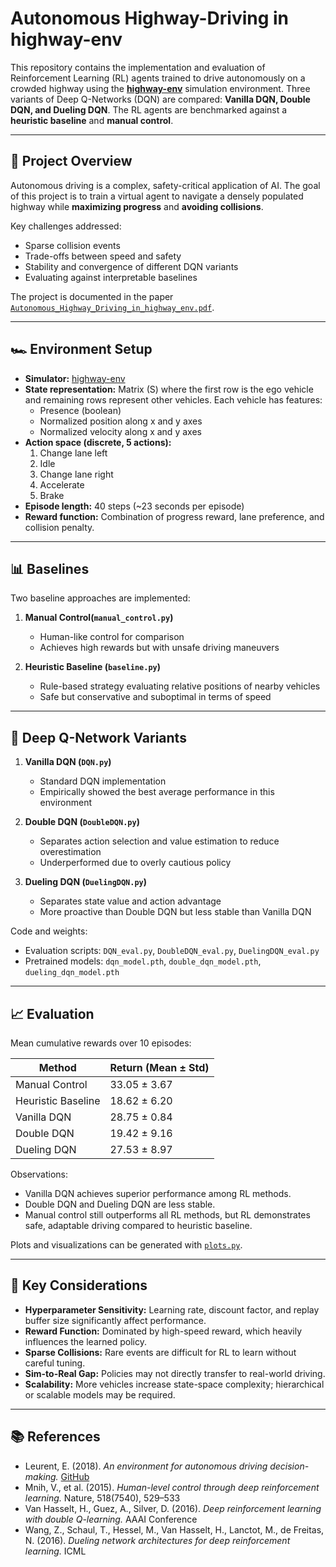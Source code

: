 # Autonomous Highway-Driving in highway-env

This repository contains the implementation and evaluation of Reinforcement Learning (RL) agents trained to drive autonomously on a crowded highway using the **[highway-env](https://github.com/eleurent/highway-env)** simulation environment. Three variants of Deep Q-Networks (DQN) are compared: **Vanilla DQN, Double DQN, and Dueling DQN**. The RL agents are benchmarked against a **heuristic baseline** and **manual control**.

---

## 📄 Project Overview

Autonomous driving is a complex, safety-critical application of AI. The goal of this project is to train a virtual agent to navigate a densely populated highway while **maximizing progress** and **avoiding collisions**. 

Key challenges addressed:

- Sparse collision events
- Trade-offs between speed and safety
- Stability and convergence of different DQN variants
- Evaluating against interpretable baselines

The project is documented in the paper [`Autonomous_Highway_Driving_in_highway_env.pdf`](./Autonomous_Highway_Driving_in_highway_env.pdf).

---

## 🏎 Environment Setup

- **Simulator:** [highway-env](https://github.com/eleurent/highway-env)
- **State representation:** Matrix \(S\) where the first row is the ego vehicle and remaining rows represent other vehicles. Each vehicle has features:
  - Presence (boolean)
  - Normalized position along x and y axes
  - Normalized velocity along x and y axes
- **Action space (discrete, 5 actions):**
  1. Change lane left  
  2. Idle  
  3. Change lane right  
  4. Accelerate  
  5. Brake
- **Episode length:** 40 steps (~23 seconds per episode)
- **Reward function:** Combination of progress reward, lane preference, and collision penalty.

---

## 📊 Baselines

Two baseline approaches are implemented:

1. **Manual Control(`manual_control.py`)**  
   - Human-like control for comparison
   - Achieves high rewards but with unsafe driving maneuvers

2. **Heuristic Baseline (`baseline.py`)**  
   - Rule-based strategy evaluating relative positions of nearby vehicles
   - Safe but conservative and suboptimal in terms of speed

---

## 🤖 Deep Q-Network Variants

1. **Vanilla DQN (`DQN.py`)**  
   - Standard DQN implementation
   - Empirically showed the best average performance in this environment

2. **Double DQN (`DoubleDQN.py`)**  
   - Separates action selection and value estimation to reduce overestimation
   - Underperformed due to overly cautious policy

3. **Dueling DQN (`DuelingDQN.py`)**  
   - Separates state value and action advantage
   - More proactive than Double DQN but less stable than Vanilla DQN

Code and weights:

- Evaluation scripts: `DQN_eval.py`, `DoubleDQN_eval.py`, `DuelingDQN_eval.py`  
- Pretrained models: `dqn_model.pth`, `double_dqn_model.pth`, `dueling_dqn_model.pth`    

---

## 📈 Evaluation

Mean cumulative rewards over 10 episodes:

| Method               | Return (Mean ± Std) |
|----------------------|------------------|
| Manual Control       | 33.05 ± 3.67     |
| Heuristic Baseline   | 18.62 ± 6.20     |
| Vanilla DQN          | 28.75 ± 0.84     |
| Double DQN           | 19.42 ± 9.16     |
| Dueling DQN          | 27.53 ± 8.97     |

Observations:

- Vanilla DQN achieves superior performance among RL methods.
- Double DQN and Dueling DQN are less stable.
- Manual control still outperforms all RL methods, but RL demonstrates safe, adaptable driving compared to heuristic baseline.

Plots and visualizations can be generated with [`plots.py`](./plots.py).

---

## 🔑 Key Considerations

- **Hyperparameter Sensitivity:** Learning rate, discount factor, and replay buffer size significantly affect performance.  
- **Reward Function:** Dominated by high-speed reward, which heavily influences the learned policy.  
- **Sparse Collisions:** Rare events are difficult for RL to learn without careful tuning.  
- **Sim-to-Real Gap:** Policies may not directly transfer to real-world driving.  
- **Scalability:** More vehicles increase state-space complexity; hierarchical or scalable models may be required.

---

## 📚 References

- Leurent, E. (2018). *An environment for autonomous driving decision-making.* [GitHub](https://github.com/eleurent/highway-env)  
- Mnih, V., et al. (2015). *Human-level control through deep reinforcement learning.* Nature, 518(7540), 529–533  
- Van Hasselt, H., Guez, A., Silver, D. (2016). *Deep reinforcement learning with double Q-learning.* AAAI Conference  
- Wang, Z., Schaul, T., Hessel, M., Van Hasselt, H., Lanctot, M., de Freitas, N. (2016). *Dueling network architectures for deep reinforcement learning.* ICML  


